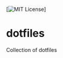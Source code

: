 [![MIT License](http://img.shields.io/badge/license-MIT-brightgreen.svg)]

dotfiles
========

Collection of dotfiles
